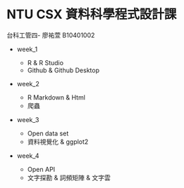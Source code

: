 # NTU CSX 資料科學程式設計課

台科工管四- 廖祐萱 B10401002

- week_1
  - R & R Studio
  - Github & Github Desktop

- week_2
  - R Markdown & Html
  - 爬蟲
 
- week_3
  - Open data set
  - 資料視覺化 & ggplot2
  
- week_4
  - Open API
  - 文字探勘 & 詞頻矩陣 & 文字雲

